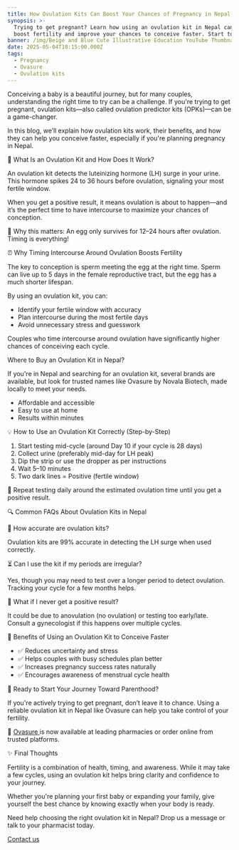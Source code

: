 ```yaml
---
title: How Ovulation Kits Can Boost Your Chances of Pregnancy in Nepal
synopsis: >-
  Trying to get pregnant? Learn how using an ovulation kit in Nepal can help
  boost fertility and improve your chances to conceive faster. Start today!
banner: /img/Beige and Blue Cute Illustrative Education YouTube Thumbnail.png
date: 2025-05-04T18:15:00.000Z
tags:
  - Pregnancy
  - Ovasure
  - Ovulation kits
---
```


Conceiving a baby is a beautiful journey, but for many couples, understanding the right time to try can be a challenge. If you're trying to get pregnant, ovulation kits—also called ovulation predictor kits (OPKs)—can be a game-changer.

In this blog, we’ll explain how ovulation kits work, their benefits, and how they can help you conceive faster, especially if you're planning pregnancy in Nepal.

🧪 What Is an Ovulation Kit and How Does It Work?

An ovulation kit detects the luteinizing hormone (LH) surge in your urine. This hormone spikes 24 to 36 hours before ovulation, signaling your most fertile window.

When you get a positive result, it means ovulation is about to happen—and it’s the perfect time to have intercourse to maximize your chances of conception.

📌 Why this matters: An egg only survives for 12–24 hours after ovulation. Timing is everything!

⏰ Why Timing Intercourse Around Ovulation Boosts Fertility

The key to conception is sperm meeting the egg at the right time. Sperm can live up to 5 days in the female reproductive tract, but the egg has a much shorter lifespan.

By using an ovulation kit, you can:

* Identify your fertile window with accuracy
* Plan intercourse during the most fertile days
* Avoid unnecessary stress and guesswork

Couples who time intercourse around ovulation have significantly higher chances of conceiving each cycle.

Where to Buy an Ovulation Kit in Nepal?

If you're in Nepal and searching for an ovulation kit, several brands are available, but look for trusted names like Ovasure by Novala Biotech, made locally to meet your needs.

* Affordable and accessible
* Easy to use at home
* Results within minutes

💡 How to Use an Ovulation Kit Correctly (Step-by-Step)

1. Start testing mid-cycle (around Day 10 if your cycle is 28 days)
2. Collect urine (preferably mid-day for LH peak)
3. Dip the strip or use the dropper as per instructions
4. Wait 5–10 minutes
5. Two dark lines = Positive (fertile window)

🔁 Repeat testing daily around the estimated ovulation time until you get a positive result.

🔍 Common FAQs About Ovulation Kits in Nepal

🧭 How accurate are ovulation kits?

Ovulation kits are 99% accurate in detecting the LH surge when used correctly.

⏳ Can I use the kit if my periods are irregular?

Yes, though you may need to test over a longer period to detect ovulation. Tracking your cycle for a few months helps.

🤔 What if I never get a positive result?

It could be due to anovulation (no ovulation) or testing too early/late. Consult a gynecologist if this happens over multiple cycles.

🌱 Benefits of Using an Ovulation Kit to Conceive Faster

* ✅ Reduces uncertainty and stress
* ✅ Helps couples with busy schedules plan better
* ✅ Increases pregnancy success rates naturally
* ✅ Encourages awareness of menstrual cycle health

👶 Ready to Start Your Journey Toward Parenthood?

If you're actively trying to get pregnant, don’t leave it to chance. Using a reliable ovulation kit in Nepal like Ovasure can help you take control of your fertility.

🛒 [Ovasure ](https://novala.com.np/products/ovasure/)is now available  at leading pharmacies or order online from trusted platforms.

✨ Final Thoughts

Fertility is a combination of health, timing, and awareness. While it may take a few cycles, using an ovulation kit helps bring clarity and confidence to your journey.

Whether you're planning your first baby or expanding your family, give yourself the best chance by knowing exactly when your body is ready.

Need help choosing the right ovulation kit in Nepal?
 Drop us a message or talk to your pharmacist today.

[Contact us](https://novala.com.np/contact/)

